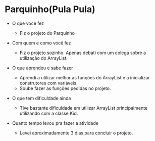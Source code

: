 # Parquinho(Pula Pula)

- O que você fez
    - Fiz o projeto do Parquinho
- Com quem e como você fez
    - Fiz o projeto sozinho. Apenas debati com um colega sobre a utilização do ArrayList.
	  
- O que aprendeu e sabe fazer
	- Aprendi a utilizar melhor as funções do ArrayList e a inicializar construtores com variáveis.
	- Soube fazer as funções pedidas no projeto.
	
- O que tem dificuldade ainda
	- Tive bastante dificuldade em utilizar ArrayList principalmente utilizando com a classe Kid. 

- Quanto tempo levou pra fazer a atividade
	- Levei aproximadamente 3 dias para concluir o projeto.